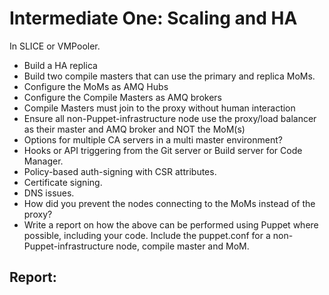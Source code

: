 # Intermediate One: Scaling and HA


In SLICE or VMPooler.

- Build a HA replica
- Build two compile masters that can use the primary and replica MoMs.
- Configure the MoMs as AMQ Hubs
- Configure the Compile Masters as AMQ brokers
- Compile Masters must join to the proxy without human interaction
- Ensure all non-Puppet-infrastructure node use the proxy/load balancer as their master and AMQ broker and NOT the MoM(s)
- Options for multiple CA servers in a multi master environment?
- Hooks or API triggering from the Git server or Build server for Code Manager.
- Policy-based auth-signing with CSR attributes.
- Certificate signing.
- DNS issues.
- How did you prevent the nodes connecting to the MoMs instead of the proxy?
- Write a report on how the above can be performed using Puppet where possible, including your code. Include the puppet.conf for a non-Puppet-infrastructure node, compile master and MoM.



## Report:
